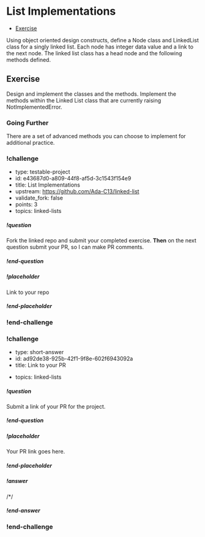 # List Implementations

* [Exercise](https://github.com/Ada-C13/linked-list) 

Using object oriented design constructs, define a Node class and LinkedList class for a singly linked list. Each node has integer data value and a link to the next node. The linked list class has a head node and the following methods defined.

## Exercise

Design and implement the classes and the methods. Implement the methods within the Linked List class that are currently raising NotImplementedError.

### Going Further

There are a set of advanced methods you can choose to implement for additional practice.

### !challenge

* type: testable-project
* id: e43687d0-a809-44f8-af5d-3c1543f154e9
* title: List Implementations
* upstream: https://github.com/Ada-C13/linked-list
* validate_fork: false
* points: 3
* topics: linked-lists

##### !question

Fork the linked repo and submit your completed exercise.  **Then** on the next question submit your PR, so I can make PR comments.

##### !end-question

##### !placeholder

Link to your repo

##### !end-placeholder

<!-- other optional sections -->
<!-- !hint - !end-hint (markdown, users can see after a failed attempt) -->
<!-- !rubric - !end-rubric (markdown, instructors can see while scoring a checkpoint) -->
<!-- !explanation - !end-explanation (markdown, students can see after answering correctly) -->

### !end-challenge

<!-- ======================= END CHALLENGE ======================= -->

<!-- >>>>>>>>>>>>>>>>>>>>>> BEGIN CHALLENGE >>>>>>>>>>>>>>>>>>>>>> -->
<!-- Replace everything in square brackets [] and remove brackets  -->

### !challenge

* type: short-answer
* id: ad92de38-925b-42f1-9f8e-602f6943092a
* title: Link to your PR
<!-- * points: [1] (optional, the number of points for scoring as a checkpoint) -->
* topics: linked-lists

##### !question

Submit a link of your PR for the project.

##### !end-question

##### !placeholder

Your PR link goes here.

##### !end-placeholder

##### !answer

/*/

##### !end-answer

<!-- other optional sections -->
<!-- !hint - !end-hint (markdown, users can see after a failed attempt) -->
<!-- !rubric - !end-rubric (markdown, instructors can see while scoring a checkpoint) -->
<!-- !explanation - !end-explanation (markdown, students can see after answering correctly) -->

### !end-challenge

<!-- ======================= END CHALLENGE ======================= -->
